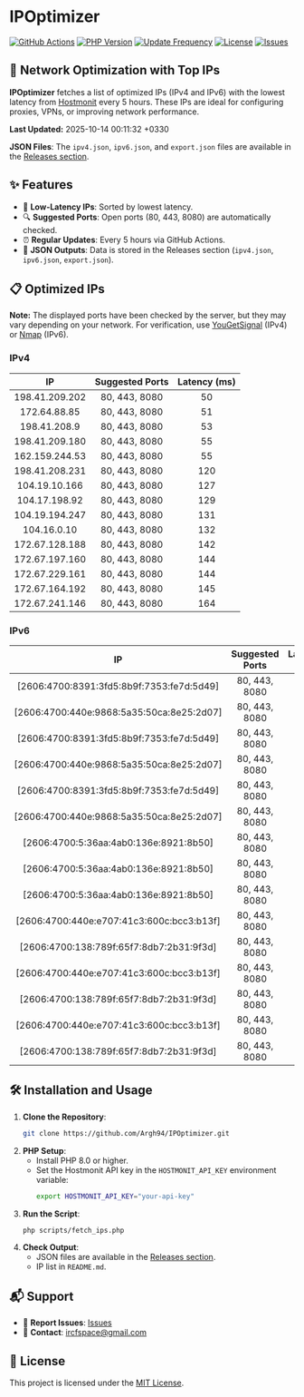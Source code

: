 # IPOptimizer

[![GitHub Actions](https://github.com/Argh94/IPOptimizer/workflows/IPOptimizer/badge.svg)](https://github.com/Argh94/IPOptimizer/actions)
[![PHP Version](https://img.shields.io/badge/PHP-8.0-blue)](https://www.php.net)
[![Update Frequency](https://img.shields.io/badge/Updates-Every%205%20Hours-green)](https://github.com/Argh94/IPOptimizer)
[![License](https://img.shields.io/badge/License-MIT-yellow)](https://opensource.org/licenses/MIT)
[![Issues](https://img.shields.io/github/issues/Argh94/IPOptimizer)](https://github.com/Argh94/IPOptimizer/issues)

## 🚀 Network Optimization with Top IPs

**IPOptimizer** fetches a list of optimized IPs (IPv4 and IPv6) with the lowest latency from [Hostmonit](https://hostmonit.com/) every 5 hours. These IPs are ideal for configuring proxies, VPNs, or improving network performance.

**Last Updated:** 2025-10-14 00:11:32 +0330

**JSON Files**: The `ipv4.json`, `ipv6.json`, and `export.json` files are available in the [Releases section](https://github.com/Argh94/IPOptimizer/releases).

## ✨ Features
- 📡 **Low-Latency IPs**: Sorted by lowest latency.
- 🔍 **Suggested Ports**: Open ports (80, 443, 8080) are automatically checked.
- ⏰ **Regular Updates**: Every 5 hours via GitHub Actions.
- 📄 **JSON Outputs**: Data is stored in the Releases section (`ipv4.json`, `ipv6.json`, `export.json`).

## 📋 Optimized IPs

**Note:** The displayed ports have been checked by the server, but they may vary depending on your network. For verification, use [YouGetSignal](https://www.yougetsignal.com/tools/open-ports/) (IPv4) or [Nmap](https://nmap.org/) (IPv6).

### IPv4
| IP | Suggested Ports | Latency (ms) |
|:---:|:---------------:|:------------:|
| 198.41.209.202 | 80, 443, 8080 | 50 |
| 172.64.88.85 | 80, 443, 8080 | 51 |
| 198.41.208.9 | 80, 443, 8080 | 53 |
| 198.41.209.180 | 80, 443, 8080 | 55 |
| 162.159.244.53 | 80, 443, 8080 | 55 |
| 198.41.208.231 | 80, 443, 8080 | 120 |
| 104.19.10.166 | 80, 443, 8080 | 127 |
| 104.17.198.92 | 80, 443, 8080 | 129 |
| 104.19.194.247 | 80, 443, 8080 | 131 |
| 104.16.0.10 | 80, 443, 8080 | 132 |
| 172.67.128.188 | 80, 443, 8080 | 142 |
| 172.67.197.160 | 80, 443, 8080 | 144 |
| 172.67.229.161 | 80, 443, 8080 | 144 |
| 172.67.164.192 | 80, 443, 8080 | 145 |
| 172.67.241.146 | 80, 443, 8080 | 164 |

### IPv6
| IP | Suggested Ports | Latency (ms) |
|:---:|:---------------:|:------------:|
| [2606:4700:8391:3fd5:8b9f:7353:fe7d:5d49] | 80, 443, 8080 | 3 |
| [2606:4700:440e:9868:5a35:50ca:8e25:2d07] | 80, 443, 8080 | 3 |
| [2606:4700:8391:3fd5:8b9f:7353:fe7d:5d49] | 80, 443, 8080 | 3 |
| [2606:4700:440e:9868:5a35:50ca:8e25:2d07] | 80, 443, 8080 | 3 |
| [2606:4700:8391:3fd5:8b9f:7353:fe7d:5d49] | 80, 443, 8080 | 3 |
| [2606:4700:440e:9868:5a35:50ca:8e25:2d07] | 80, 443, 8080 | 3 |
| [2606:4700:5:36aa:4ab0:136e:8921:8b50] | 80, 443, 8080 | 4 |
| [2606:4700:5:36aa:4ab0:136e:8921:8b50] | 80, 443, 8080 | 4 |
| [2606:4700:5:36aa:4ab0:136e:8921:8b50] | 80, 443, 8080 | 4 |
| [2606:4700:440e:e707:41c3:600c:bcc3:b13f] | 80, 443, 8080 | 13 |
| [2606:4700:138:789f:65f7:8db7:2b31:9f3d] | 80, 443, 8080 | 13 |
| [2606:4700:440e:e707:41c3:600c:bcc3:b13f] | 80, 443, 8080 | 13 |
| [2606:4700:138:789f:65f7:8db7:2b31:9f3d] | 80, 443, 8080 | 13 |
| [2606:4700:440e:e707:41c3:600c:bcc3:b13f] | 80, 443, 8080 | 13 |
| [2606:4700:138:789f:65f7:8db7:2b31:9f3d] | 80, 443, 8080 | 13 |

## 🛠️ Installation and Usage
1. **Clone the Repository**:
   ```bash
   git clone https://github.com/Argh94/IPOptimizer.git
   ```
2. **PHP Setup**:
   - Install PHP 8.0 or higher.
   - Set the Hostmonit API key in the `HOSTMONIT_API_KEY` environment variable:
     ```bash
     export HOSTMONIT_API_KEY="your-api-key"
     ```
3. **Run the Script**:
   ```bash
   php scripts/fetch_ips.php
   ```
4. **Check Output**:
   - JSON files are available in the [Releases section](https://github.com/Argh94/IPOptimizer/releases).
   - IP list in `README.md`.

## 📬 Support
- 🐛 **Report Issues**: [Issues](https://github.com/Argh94/IPOptimizer/issues)
- 📧 **Contact**: [ircfspace@gmail.com](mailto:ircfspace@gmail.com)

## 📄 License
This project is licensed under the [MIT License](https://github.com/Argh94/HandWave/blob/main/LICENCE).
